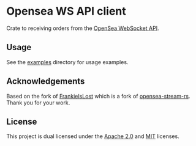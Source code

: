 # Opensea WS API client
Crate to receiving orders from the [OpenSea WebSocket API](https://docs.opensea.io/reference/stream-api-overview).

## Usage
See the [examples](./examples) directory for usage examples.

## Acknowledgements
Based on the fork of [FrankieIsLost](https://github.com/FrankieIsLost/opensea-stream-rs) which is a fork of [opensea-stream-rs](https://github.com/wanderers-nft/opensea-stream-rs). Thank you for your work.

## License
This project is dual licensed under the [Apache 2.0](./LICENSE-APACHE) and [MIT](./LICENSE-MIT) licenses.